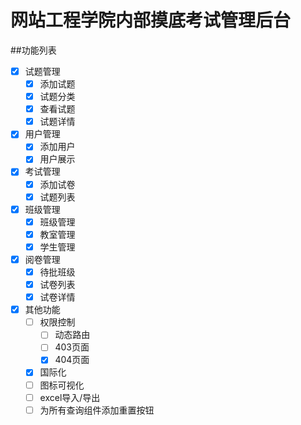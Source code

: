 # 网站工程学院内部摸底考试管理后台
##功能列表
- [x] 试题管理
  - [x] 添加试题
  - [x] 试题分类
  - [x] 查看试题
  - [x] 试题详情
- [x] 用户管理
  - [x] 添加用户
  - [x] 用户展示
- [x] 考试管理
  - [x] 添加试卷
  - [x] 试题列表
- [x] 班级管理
  - [x] 班级管理
  - [x] 教室管理
  - [x] 学生管理
- [x] 阅卷管理
  - [x] 待批班级
  - [x] 试卷列表
  - [x] 试卷详情
- [x] 其他功能
  - [ ] 权限控制
    - [ ] 动态路由
    - [ ] 403页面
    - [x] 404页面
  - [x] 国际化
  - [ ] 图标可视化
  - [ ] excel导入/导出
  - [ ] 为所有查询组件添加重置按钮
